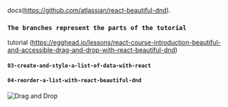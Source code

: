 docs(https://github.com/atlassian/react-beautiful-dnd). <br>

### `The branches represent the parts of the tutorial`
tutorial (https://egghead.io/lessons/react-course-introduction-beautiful-and-accessible-drag-and-drop-with-react-beautiful-dnd)

#### `03-create-and-style-a-list-of-data-with-react`
#### `04-reorder-a-list-with-react-beautiful-dnd`

![Drag and Drop](https://cdn-images-1.medium.com/max/1600/1*pA-mWjMWTPXwqN41WMQh-A.png)



